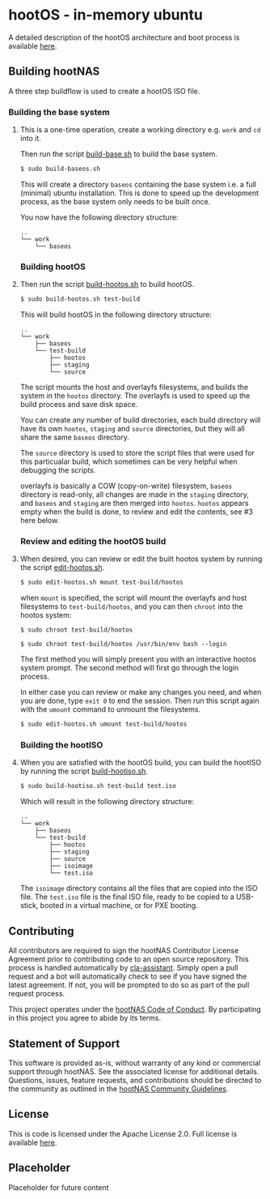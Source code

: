 # hootOS - in-memory ubuntu

A detailed description of the hootOS architecture and boot process is available
[here](/hoot-os/architecture-and-boot.md).

## Building hootNAS

A three step buildflow is used to create a hootOS ISO file.

### Building the base system

1.  This is a one-time operation, create a working directory e.g. `work` 
    and `cd` into it. 
    
    Then run the script [build-base.sh](/hoot-os/build-baseos.sh) to build 
    the base system. 

    ```bash
    $ sudo build-baseos.sh
    ```
    This will create a directory `baseos` containing the base system i.e. a
    full (minimal) ubuntu installation. This is done to speed up the 
    development process, as the base system only needs to be built once.

    You now have the following directory structure:
    ```
    ..
    └── work
        └── baseos
    ```
    ### Building hootOS

2.  Then run the script 
    [build-hootos.sh](/hoot-os/build-hootos.sh) to build hootOS. 

    ```bash
    $ sudo build-hootos.sh test-build 
    ```

    This will build hootOS in the following directory structure:
    
    ```
    ..
    └── work
        ├── baseos
        └── test-build
            ├── hootos
            ├── staging
            └── source
    ```
    The script mounts the host and overlayfs filesystems, and builds the system 
    in the `hootos` directory. The overlayfs is used to speed up the build 
    process and save disk space. 
 
    You can create any number of build directories, each build directory will
    have its own `hootos`, `staging` and `source` directories, but they will 
    all share the same `baseos` directory.

    The `source` directory is used to store the script files that were used 
    for this particualar build, which sometimes can be very helpful when 
    debugging the scripts.

    overlayfs is basically a COW (copy-on-write) filesystem, `baseos` directory 
    is read-only, all changes are made in the `staging` directory, and `baseos` 
    and `staging` are then merged into `hootos`. `hootos` appears empty when 
    the build is done, to review and edit the contents, see #3 here below.

    ### Review and editing the hootOS build

3.  When desired, you can review or edit the built hootos system by running the 
    script [edit-hootos.sh](/hoot-os/edit-hootos.sh). 

    ```bash
    $ sudo edit-hootos.sh mount test-build/hootos
    ```
    when `mount` is specified, the script will mount the overlayfs and host 
    filesystems to `test-build/hootos`, and you can then `chroot` into the 
    hootos system:
    ```
    $ sudo chroot test-build/hootos
    ```
    ```
    $ sudo chroot test-build/hootos /usr/bin/env bash --login
    ```
    The first method you will simply present you with an interactive hootos
    system prompt. The second method will first go through the login process.
    
    In either case you can review or make any changes you need, and when you 
    are done, type `exit 0` to end the session. Then run this script again 
    with the `umount` command to unmount the filesystems.

    ```bash
    $ sudo edit-hootos.sh umount test-build/hootos
    ```
 
    ### Building the hootISO

4.  When you are satisfied with the hootOS build, you can build the hootISO by
    running the script [build-hootiso.sh](/hoot-os/build-hootiso.sh).

    ```bash
    $ sudo build-hootiso.sh test-build test.iso
    ```
    
    Which will result in the following directory structure:
    ```
    ..
    └── work
        ├── baseos
        └── test-build
            ├── hootos
            ├── staging
            ├── source
            ├── isoimage
            └── test.iso
    ```
    The `isoimage` directory contains all the files that are copied into 
    the ISO file. The `test.iso` file is the final ISO file, ready to be
    copied to a USB-stick, booted in a virtual machine, or for PXE booting.

## Contributing

All contributors are required to sign the hootNAS Contributor License Agreement 
prior to contributing code to an open source repository. This process is 
handled automatically by [cla-assistant](https://cla-assistant.io/). 
Simply open a pull request and a bot will automatically check to see if you 
have signed the latest agreement. If not, you will be prompted to do so as part 
of the pull request process. 

This project operates under the [hootNAS Code of Conduct](#placeholder). By 
participating in this project you agree to abide by its terms. 

## Statement of Support

This software is provided as-is, without warranty of any kind or commercial 
support through hootNAS. See the associated license for additional details. 
Questions, issues, feature requests, and contributions should be directed to 
the community as outlined in the [hootNAS Community Guidelines](#placeholder).

## License

This is code is licensed under the Apache License 2.0. Full license is 
available [here](/LICENSE).

## Placeholder

Placeholder for future content